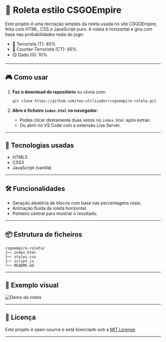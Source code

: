 # 🎰 Roleta estilo CSGOEmpire

Este projeto é uma recriação simples da roleta usada no site CSGOEmpire, feita com HTML, CSS e JavaScript puro. A roleta é horizontal e gira com base nas probabilidades reais do jogo:

- 🔴 Terrorista (T): 45%
- 🔵 Counter-Terrorista (CT): 45%
- 🟡 Dado (0): 10%

---

## 🎮 Como usar

1. **Faz o download do repositório** ou clona com:
   ```bash
   git clone https://github.com/teu-utilizador/csgoempire-roleta.git
   ```

2. **Abre o ficheiro `index.html` no navegador**:
   - Podes clicar diretamente duas vezes no `index.html` após extrair.
   - Ou abrir no VS Code com a extensão Live Server.

---

## 🧠 Tecnologias usadas

- HTML5
- CSS3
- JavaScript (vanilla)

---

## 🛠 Funcionalidades

- Geração aleatória de blocos com base nas percentagens reais.
- Animação fluida da roleta horizontal.
- Ponteiro central para mostrar o resultado.

---

## 📦 Estrutura de ficheiros

```
csgoempire-roleta/
├── index.html
├── styles.css
├── script.js
└── README.md
```

---

## 🧪 Exemplo visual

![Demo da roleta](https://github.com/teu-utilizador/csgoempire-roleta/assets/demo.gif)

---

## 📜 Licença

Este projeto é open-source e está licenciado sob a [MIT License](LICENSE).

---
